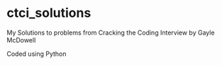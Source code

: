 # ctci_solutions
My Solutions to problems from Cracking the Coding Interview by Gayle McDowell

Coded using Python
